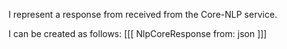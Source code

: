 I represent a response from received from the Core-NLP service.

I can be created as follows:
[[[
	NlpCoreResponse from: json
]]]